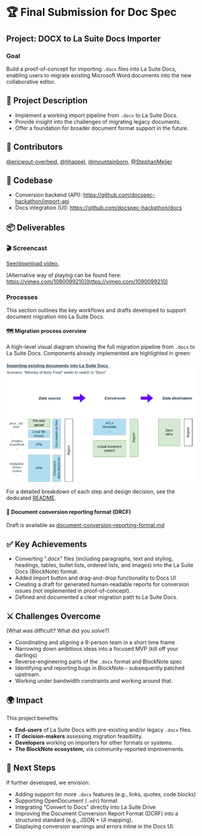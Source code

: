 # 🏆 Final Submission for Doc Spec

## Project: DOCX to La Suite Docs Importer

### Goal

Build a proof-of-concept for importing `.docx` files into La Suite Docs, enabling users to migrate existing Microsoft Word documents into the new collaborative editor.

## 📄 Project Description
- Implement a working import pipeline from `.docx` to La Suite Docs.
- Provide insight into the challenges of migrating legacy documents.
- Offer a foundation for broader document format support in the future.

## 👥 Contributors
<a href="https://github.com/ericwout-overheid">@ericwout-overheid</a>, <a href="https://github.com/hhappel">@hhappel</a>, <a href="https://github.com/mountainborn">@mountainborn</a>, <a href="https://github.com/StephanMeijer">@StephanMeijer</a>

## 🧠 Codebase
- Conversion backend (API): https://github.com/docspec-hackathon/import-api
- Docs integration (UI): https://github.com/docspec-hackathon/docs

## 📦 Deliverables 

### 🎬 Screencast

[See/download video.](assets/demo.mp4)

[Alternative way of playing can be found here: https://vimeo.com/1090099210](https://vimeo.com/1090099210)

### Processes

This section outlines the key workflows and drafts developed to support document migration into La Suite Docs.

#### 🗺️ Migration process overview

A high-level visual diagram showing the full migration pipeline from `.docx` to La Suite Docs. Components already implemented are highlighted in green:

![Overview describing aspects in the migration of Documents to Docs (highlighting implemented aspects)](assets/lasuite-docs-migration-big-picture.drawio-highlighted.png)

For a detailed breakdown of each step and design decision, see the dedicated [README](https://github.com/docspec-hackathon/documentation/blob/main/README.md).

#### 📄 Document conversion reporting format (DRCF)
Draft is available as [document-conversion-reporting-format.md](https://github.com/docspec-hackathon/documentation/blob/main/document-conversion-reporting-format.md)

## ✅ Key Achievements
- Converting ".docx" files (including paragraphs, text and styling, headings, tables, bullet lists, ordered lists, and images) into the La Suite Docs (BlockNote) format.
- Added import button and drag-and-drop functionality to Docs UI
- Creating a draft for generated human-readable reports for conversion issues (not implemented in proof-of-concept).
- Defined and documented a clear migration path to La Suite Docs.

## ⚔️ Challenges Overcome
(What was difficult? What did you solve?)

- Coordinating and aligning a 9-person team in a short time frame
- Narrowing down ambitious ideas into a focused MVP (kill off your darlings)
- Reverse-engineering parts of the `.docx` format and BlockNote spec
- Identifying and reporting bugs in BlockNote - subsequently patched upstream.
- Working under bandwidth constraints and working around that.

## 🌍 Impact

This project benefits:

- **End-users** of La Suite Docs with pre-existing and/or legacy `.docx` files.
- **IT decision-makers** assessing migration feasibility.
- **Developers** working on importers for other formats or systems.
- **The BlockNote ecosystem,** via community-reported improvements.

## 🔮 Next Steps

If further developed, we envision:

- Adding support for more `.docx` features (e.g., links, quotes, code blocks)
- Supporting OpenDocument (`.odt`) format
- Integrating "Convert to Docs" directly into La Suite Drive
- Improving the Document Conversion Report Format (DCRF) into a structured standard (e.g., JSON + UI mapping).
- Displaying conversion warnings and errors inline in the Docs UI.
